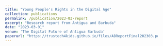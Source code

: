 ```yaml
---
title: "Young People's Rights in the Digital Age"
collection: publications
permalink: /publication/2023-03-report
excerpt: "Research report from Antigua and Barbuda"
date: "2023-03-01"
venue: 'The Digital Future of Antigua Barbuda'
paperurl: "https://trustech4kids.github.io/files/ABReportFinal202303.pdf"
---
```

